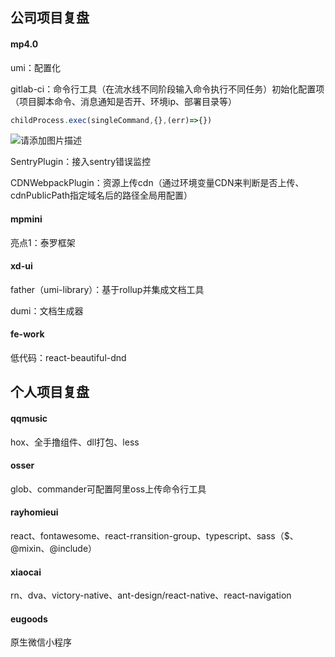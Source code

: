 ## 公司项目复盘

#### mp4.0

umi：配置化

gitlab-ci：命令行工具（在流水线不同阶段输入命令执行不同任务）初始化配置项（项目脚本命令、消息通知是否开、环境ip、部署目录等）

```js
childProcess.exec(singleCommand,{},(err)=>{})
```

![请添加图片描述](https://img-blog.csdnimg.cn/3850bb012a884982a846ba3c02eef075.png)

SentryPlugin：接入sentry错误监控

CDNWebpackPlugin：资源上传cdn（通过环境变量CDN来判断是否上传、cdnPublicPath指定域名后的路径全局用配置）

#### mpmini

亮点1：泰罗框架

#### xd-ui

father（umi-library）：基于rollup并集成文档工具

dumi：文档生成器

#### fe-work

低代码：react-beautiful-dnd



## 个人项目复盘

#### qqmusic

hox、全手撸组件、dll打包、less

#### osser

glob、commander可配置阿里oss上传命令行工具

#### rayhomieui

react、fontawesome、react-rransition-group、typescript、sass（$、@mixin、@include）

#### xiaocai

rn、dva、victory-native、ant-design/react-native、react-navigation

#### eugoods

原生微信小程序